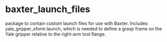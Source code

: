 # baxter_launch_files

package to contain custom launch files for use with Baxter.
Includes yale_gripper_xform.launch, which is needed to define a grasp frame on the Yale gripper
relative to the right-arm tool flange.


    
